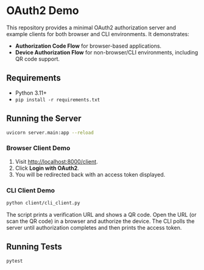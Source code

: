 # OAuth2 Demo

This repository provides a minimal OAuth2 authorization server and example clients for both browser and CLI environments. It demonstrates:

- **Authorization Code Flow** for browser-based applications.
- **Device Authorization Flow** for non-browser/CLI environments, including QR code support.

## Requirements

- Python 3.11+
- `pip install -r requirements.txt`

## Running the Server

```bash
uvicorn server.main:app --reload
```

### Browser Client Demo

1. Visit [http://localhost:8000/client](http://localhost:8000/client).
2. Click **Login with OAuth2**.
3. You will be redirected back with an access token displayed.

### CLI Client Demo

```bash
python client/cli_client.py
```

The script prints a verification URL and shows a QR code. Open the URL (or scan the QR code) in a browser and authorize the device. The CLI polls the server until authorization completes and then prints the access token.

## Running Tests

```bash
pytest
```
